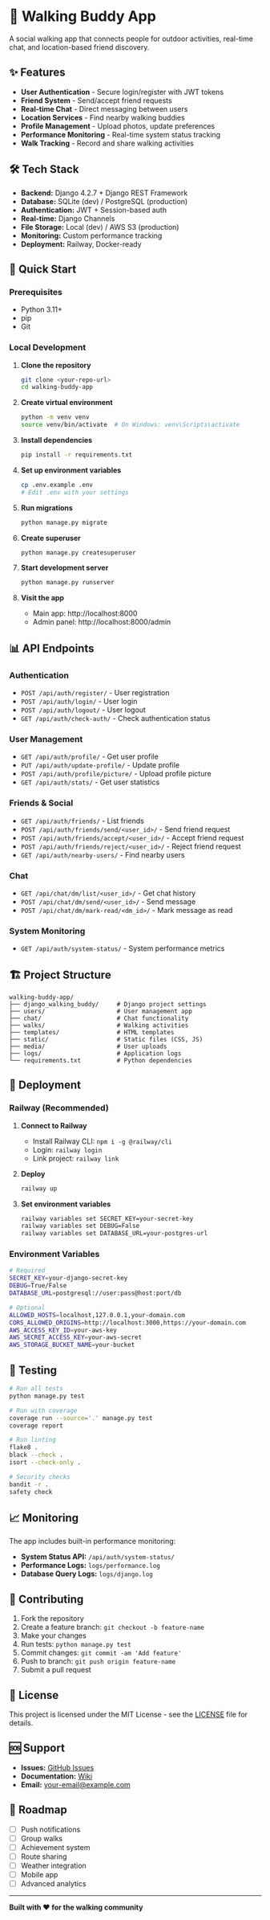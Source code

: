 # 🚶 Walking Buddy App

A social walking app that connects people for outdoor activities, real-time chat, and location-based friend discovery.

## ✨ Features

- **User Authentication** - Secure login/register with JWT tokens
- **Friend System** - Send/accept friend requests
- **Real-time Chat** - Direct messaging between users
- **Location Services** - Find nearby walking buddies
- **Profile Management** - Upload photos, update preferences
- **Performance Monitoring** - Real-time system status tracking
- **Walk Tracking** - Record and share walking activities

## 🛠️ Tech Stack

- **Backend:** Django 4.2.7 + Django REST Framework
- **Database:** SQLite (dev) / PostgreSQL (production)
- **Authentication:** JWT + Session-based auth
- **Real-time:** Django Channels
- **File Storage:** Local (dev) / AWS S3 (production)
- **Monitoring:** Custom performance tracking
- **Deployment:** Railway, Docker-ready

## 🚀 Quick Start

### Prerequisites

- Python 3.11+
- pip
- Git

### Local Development

1. **Clone the repository**
   ```bash
   git clone <your-repo-url>
   cd walking-buddy-app
   ```

2. **Create virtual environment**
   ```bash
   python -m venv venv
   source venv/bin/activate  # On Windows: venv\Scripts\activate
   ```

3. **Install dependencies**
   ```bash
   pip install -r requirements.txt
   ```

4. **Set up environment variables**
   ```bash
   cp .env.example .env
   # Edit .env with your settings
   ```

5. **Run migrations**
   ```bash
   python manage.py migrate
   ```

6. **Create superuser**
   ```bash
   python manage.py createsuperuser
   ```

7. **Start development server**
   ```bash
   python manage.py runserver
   ```

8. **Visit the app**
   - Main app: http://localhost:8000
   - Admin panel: http://localhost:8000/admin

## 📊 API Endpoints

### Authentication
- `POST /api/auth/register/` - User registration
- `POST /api/auth/login/` - User login
- `POST /api/auth/logout/` - User logout
- `GET /api/auth/check-auth/` - Check authentication status

### User Management
- `GET /api/auth/profile/` - Get user profile
- `PUT /api/auth/update-profile/` - Update profile
- `POST /api/auth/profile/picture/` - Upload profile picture
- `GET /api/auth/stats/` - Get user statistics

### Friends & Social
- `GET /api/auth/friends/` - List friends
- `POST /api/auth/friends/send/<user_id>/` - Send friend request
- `POST /api/auth/friends/accept/<user_id>/` - Accept friend request
- `POST /api/auth/friends/reject/<user_id>/` - Reject friend request
- `GET /api/auth/nearby-users/` - Find nearby users

### Chat
- `GET /api/chat/dm/list/<user_id>/` - Get chat history
- `POST /api/chat/dm/send/<user_id>/` - Send message
- `POST /api/chat/dm/mark-read/<dm_id>/` - Mark message as read

### System Monitoring
- `GET /api/auth/system-status/` - System performance metrics

## 🏗️ Project Structure

```
walking-buddy-app/
├── django_walking_buddy/     # Django project settings
├── users/                    # User management app
├── chat/                     # Chat functionality
├── walks/                    # Walking activities
├── templates/                # HTML templates
├── static/                   # Static files (CSS, JS)
├── media/                    # User uploads
├── logs/                     # Application logs
└── requirements.txt          # Python dependencies
```

## 🚀 Deployment

### Railway (Recommended)

1. **Connect to Railway**
   - Install Railway CLI: `npm i -g @railway/cli`
   - Login: `railway login`
   - Link project: `railway link`

2. **Deploy**
   ```bash
   railway up
   ```

3. **Set environment variables**
   ```bash
   railway variables set SECRET_KEY=your-secret-key
   railway variables set DEBUG=False
   railway variables set DATABASE_URL=your-postgres-url
   ```

### Environment Variables

```bash
# Required
SECRET_KEY=your-django-secret-key
DEBUG=True/False
DATABASE_URL=postgresql://user:pass@host:port/db

# Optional
ALLOWED_HOSTS=localhost,127.0.0.1,your-domain.com
CORS_ALLOWED_ORIGINS=http://localhost:3000,https://your-domain.com
AWS_ACCESS_KEY_ID=your-aws-key
AWS_SECRET_ACCESS_KEY=your-aws-secret
AWS_STORAGE_BUCKET_NAME=your-bucket
```

## 🧪 Testing

```bash
# Run all tests
python manage.py test

# Run with coverage
coverage run --source='.' manage.py test
coverage report

# Run linting
flake8 .
black --check .
isort --check-only .

# Security checks
bandit -r .
safety check
```

## 📈 Monitoring

The app includes built-in performance monitoring:

- **System Status API:** `/api/auth/system-status/`
- **Performance Logs:** `logs/performance.log`
- **Database Query Logs:** `logs/django.log`

## 🤝 Contributing

1. Fork the repository
2. Create a feature branch: `git checkout -b feature-name`
3. Make your changes
4. Run tests: `python manage.py test`
5. Commit changes: `git commit -am 'Add feature'`
6. Push to branch: `git push origin feature-name`
7. Submit a pull request

## 📝 License

This project is licensed under the MIT License - see the [LICENSE](LICENSE) file for details.

## 🆘 Support

- **Issues:** [GitHub Issues](https://github.com/your-username/walking-buddy/issues)
- **Documentation:** [Wiki](https://github.com/your-username/walking-buddy/wiki)
- **Email:** your-email@example.com

## 🎯 Roadmap

- [ ] Push notifications
- [ ] Group walks
- [ ] Achievement system
- [ ] Route sharing
- [ ] Weather integration
- [ ] Mobile app
- [ ] Advanced analytics

---

**Built with ❤️ for the walking community** 